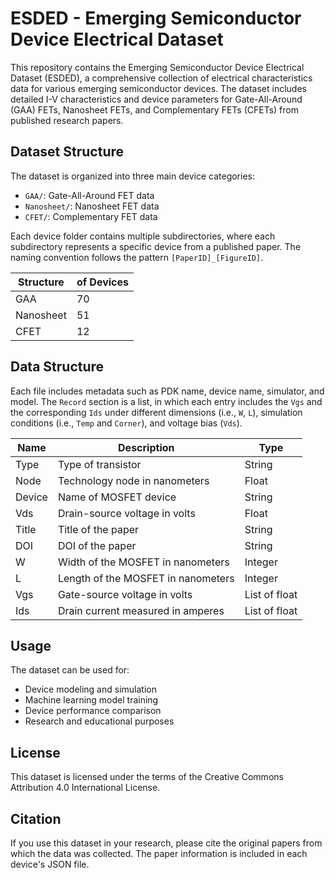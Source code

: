 # ESDED - Emerging Semiconductor Device Electrical Dataset

This repository contains the Emerging Semiconductor Device Electrical Dataset (ESDED), a comprehensive collection of electrical characteristics data for various emerging semiconductor devices. The dataset includes detailed I-V characteristics and device parameters for Gate-All-Around (GAA) FETs, Nanosheet FETs, and Complementary FETs (CFETs) from published research papers.

## Dataset Structure

The dataset is organized into three main device categories:
- `GAA/`: Gate-All-Around FET data
- `Nanosheet/`: Nanosheet FET data
- `CFET/`: Complementary FET data

Each device folder contains multiple subdirectories, where each subdirectory represents a specific device from a published paper. The naming convention follows the pattern `[PaperID]_[FigureID]`.


| Structure | of Devices |
|-----------|--------------------------|
| GAA       | 70                       |
| Nanosheet | 51                       |
| CFET      |  12                      |

## Data Structure

Each file includes metadata such as PDK name, device name, simulator, and model. The `Record` section is a list, in which each entry includes the `Vgs` and the corresponding `Ids` under different dimensions (i.e., `W`, `L`), simulation conditions (i.e., `Temp` and `Corner`), and voltage bias (`Vds`).

| Name       | Description                                | Type             |
|------------|--------------------------------------------|------------------|
| Type       | Type of transistor                         | String           |
| Node       | Technology node in nanometers              | Float            |
| Device     | Name of MOSFET device                      | String           |
| Vds        | Drain-source voltage in volts              | Float            |
| Title      | Title of the paper                         | String           |
| DOI        | DOI of the paper                           | String           |
| W          | Width of the MOSFET in nanometers          | Integer          |
| L          | Length of the MOSFET in nanometers         | Integer          |
| Vgs        | Gate-source voltage in volts               | List of float    |
| Ids        | Drain current measured in amperes          | List of float    |


## Usage

The dataset can be used for:
- Device modeling and simulation
- Machine learning model training
- Device performance comparison
- Research and educational purposes

## License

This dataset is licensed under the terms of the Creative Commons Attribution 4.0 International License.

## Citation

If you use this dataset in your research, please cite the original papers from which the data was collected. The paper information is included in each device's JSON file.